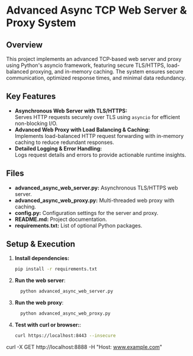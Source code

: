 # Advanced Async TCP Web Server & Proxy System

## Overview
This project implements an advanced TCP-based web server and proxy using Python's asyncio framework, featuring secure TLS/HTTPS, load-balanced proxying, and in-memory caching. The system ensures secure communication, optimized response times, and minimal data redundancy.

## Key Features
- **Asynchronous Web Server with TLS/HTTPS:**  
  Serves HTTP requests securely over TLS using `asyncio` for efficient non-blocking I/O.
- **Advanced Web Proxy with Load Balancing & Caching:**  
  Implements load-balanced HTTP request forwarding with in-memory caching to reduce redundant responses.
- **Detailed Logging & Error Handling:**  
  Logs request details and errors to provide actionable runtime insights.

## Files
- **advanced_async_web_server.py:** Asynchronous TLS/HTTPS web server.
- **advanced_async_web_proxy.py:** Multi-threaded web proxy with caching.
- **config.py:** Configuration settings for the server and proxy.
- **README.md:** Project documentation.
- **requirements.txt:** List of optional Python packages.

## Setup & Execution
1. **Install dependencies:**  
   ```bash
   pip install -r requirements.txt

    ```

2. **Run the web server**:
   ```bash
     python advanced_async_web_server.py
   ```
2. **Run the web proxy**:
   ```bash
     python advanced_async_web_proxy.py
   ```

3. **Test with curl or browser:**:
    ```bash
    curl https://localhost:8443 --insecure
curl -X GET http://localhost:8888 -H "Host: www.example.com"
```
